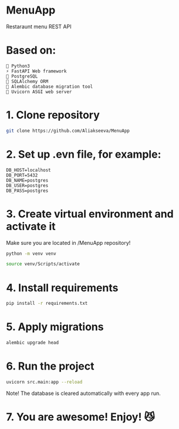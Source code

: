# MenuApp
Restaraunt menu REST API
<!--  DELETE THE LINES ABOVE THIS AND WRITE YOUR PROJECT README BELOW -->

# Based on:
```
🐍 Python3
⚡ FastAPI Web framework
🐘 PostgreSQL
📜 SQLAlchemy ORM
📝 Alembic database migration tool
🦄 Uvicorn ASGI web server
```

# 1. Clone repository

```bash
git clone https://github.com/Aliakseeva/MenuApp
```

# 2. Set up .evn file, for example:

```text
DB_HOST=localhost
DB_PORT=5432
DB_NAME=postgres
DB_USER=postgres
DB_PASS=postgres
```

# 3. Create virtual environment and activate it

Make sure you are located in /MenuApp repository!

```bash
python -m venv venv
```
```bash
source venv/Scripts/activate
``` 

# 4. Install requirements

```bash
pip install -r requirements.txt
```

# 5. Apply migrations

```bash
alembic upgrade head
```

# 6. Run the project

```bash
uvicorn src.main:app --reload
```

Note! The database is cleared automatically with every app run.

# 7. You are awesome! Enjoy! 😼
